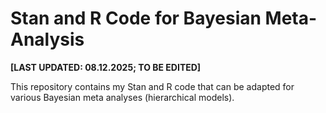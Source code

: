# Stan and R Code for Bayesian Meta-Analysis

**[LAST UPDATED: 08.12.2025; TO BE EDITED]**

This repository contains my Stan and R code that can be adapted for various Bayesian meta analyses (hierarchical models).

